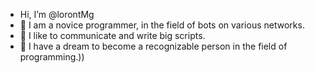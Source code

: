 - Hi, I’m @lorontMg
- 👀 I am a novice programmer, in the field of bots on various networks.
- 🌱 I like to communicate and write big scripts.
- 💞️ I have a dream to become a recognizable person in the field of programming.))
